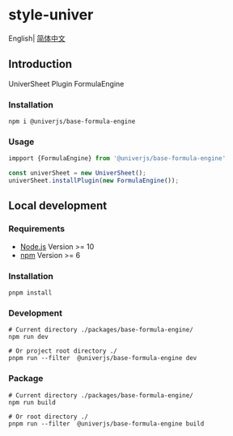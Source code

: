 # style-univer

English| [简体中文](./README-zh.md)

## Introduction

UniverSheet Plugin FormulaEngine

### Installation

```shell
npm i @univerjs/base-formula-engine
```

### Usage

```js
impport {FormulaEngine} from '@univerjs/base-formula-engine'

const univerSheet = new UniverSheet();
univerSheet.installPlugin(new FormulaEngine());
```

## Local development

### Requirements

-   [Node.js](https://nodejs.org/en/) Version >= 10
-   [npm](https://www.npmjs.com/) Version >= 6

### Installation

```
pnpm install
```

### Development

```
# Current directory ./packages/base-formula-engine/
npm run dev

# Or project root directory ./
pnpm run --filter  @univerjs/base-formula-engine dev
```

### Package

```
# Current directory ./packages/base-formula-engine/
npm run build

# Or root directory ./
pnpm run --filter  @univerjs/base-formula-engine build
```
